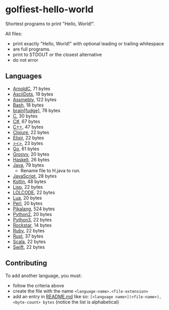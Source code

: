 # golfiest-hello-world

Shortest programs to print "Hello, World!".

All files:
- print exactly "Hello, World!" with optional leading or trailing whitespace
- are full programs.
- print to STDOUT or the closest alternative
- do not error

## Languages

- [ArnoldC](ArnoldC.arnoldc), 71 bytes
- [AsciiDots](asciidots.dot), 19 bytes
- [Assmebly](assembly.s), 122 bytes
- [Bash](Bash.sh), 18 bytes
- [brain[fudge]](brain[fudge].b), 78 bytes
- [C](C.c), 30 bytes
- [C#](C#.cs), 67 bytes
- [C++](C++.cpp), 47 bytes
- [Clojure](Clojure.clj), 22 bytes
- [Elixir](Elixir.ex), 22 bytes
- [><>](><>.><>), 23 bytes
- [Go](Go.go), 61 bytes
- [Groovy](Groovy.groovy), 20 bytes
- [Haskell](Haskell.hs), 26 bytes
- [Java](Java.java), 79 bytes
    - Rename file to H.java to run.
- [JavaScript](JavaScript.js), 28 bytes
- [Kotlin](Kotlin.kt), 48 bytes
- [Lisp](Lisp.lisp), 22 bytes
- [LOLCODE](LOLCODE.lol), 22 bytes
- [Lua](Lua.lua), 20 bytes
- [Perl](Perl.pl), 20 bytes
- [Pikalang](pikalang.pokeball), 524 bytes
- [Python2](Python2.py), 20 bytes
- [Python3](Python3.py), 22 bytes
- [Rockstar](Rockstar.rock), 14 bytes
- [Ruby](Ruby.rb), 22 bytes
- [Rust](Rust.rs), 37 bytes
- [Scala](Scala.sc), 22 bytes
- [Swift](Swift.swift), 22 bytes

## Contributing

To add another language, you must:
- follow the criteria above
- create the file with the name `<language-name>.<file-extension>`
- add an entry in [README.md](README.md) like so: `[<language name>](<file-name>), <byte-count> bytes` (notice the list is alphabetical)

